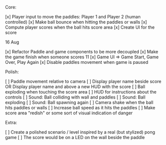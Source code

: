 Core:

[x] Player input to move the paddles: Player 1 and Player 2 (human controlled)
[x] Make ball bounce when hitting the paddles or walls
[x] Compute player scores when the ball hits score area
[x] Create UI for the score

16 Aug

[x] Refactor Paddle and game components to be more decoupled
[x] Make the game finish when someone scores 11
[x] Game UI => Game Start, Game Over, Play Again
[x] Disable paddles movement when game is paused

Polish:

[ ] Paddle movement relative to camera
[ ] Display player name beside score OR Display player name and above a new HUD with the score
[ ] Ball exploding when touching the score area
[ ] HUD for instructions about the controls
[ ] Sound: Ball colliding with wall and paddles
[ ] Sound: Ball exploding
[ ] Sound: Ball spawning again
[ ] Camera shake when the ball hits paddles or walls
[ ] Increase ball speed as it hits the paddles
[ ] Make score area "redish" or some sort of visual indication of danger

Extra:

[ ] Create a polished scenario / level inspired by a real (but stylized) pong game
[ ] The score would be on a LED on the wall beside the paddle

